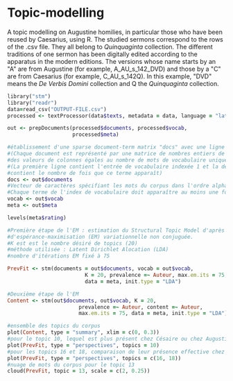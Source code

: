 # Topic-modelling
A topic modelling on Augustine homilies, in particular those who have been reused by Caesarius, using R.
The studied sermons correspond to the rows of the .csv file. They all belong to _Quinquaginta_ collection. The different traditions of one sermon has been digitally edited according to the apparatus in the modern editions. The versions whose name starts by an "A" are from Augustine (for example, A_AU_s_142_DVD) and those by a "C" are from Caesarius (for example, C_AU_s_142Q). In this example, "DVD" means the _De Verbis Domini_ collection and Q the _Quinquaginta_ collection.

```ruby
library("stm")
library("readr")
data=read_csv("OUTPUT-FILE.csv")
processed <- textProcessor(data$texts, metadata = data, language = "latin")

out <- prepDocuments(processed$documents, processed$vocab,
                     processed$meta)

#établissement d'une sparse document-term matrix "docs" avec une ligne par document et une colonne par terme
#(Chaque document est représenté par une matrice de nombres entiers de deux lignes et 
#des valeurs de colonnes égales au nombre de mots de vocabulaire uniques présents dans le document)
#(La première ligne contient l'entrée de vocabulaire indexée 1 et la deuxième ligne 
#contient le nombre de fois que ce terme apparaît)
docs <- out$documents
#Vecteur de caractères spécifiant les mots du corpus dans l'ordre alphabétique 
#Chaque terme de l'index de vocabulaire doit apparaître au moins une fois dans les documents.
vocab <- out$vocab
meta <- out$meta

levels(meta$rating)

#Première étape de l'EM : estimation du Structural Topic Model d'après une méthode 
#d'espérance-maximisation (EM) variationnelle non conjuguée.
#K est est le nombre désiré de topics (20)
#méthode utilisée : Latent Dirichlet Alocation (LDA)
#nombre d'itérations EM fixé à 75

PrevFit <- stm(documents = out$documents, vocab = out$vocab,
                         K = 20, prevalence =~ Auteur, max.em.its = 75,
                         data = meta, init.type = "LDA")

#Deuxième étape de l'EM
Content <- stm(out$documents, out$vocab, K = 20,
                       prevalence =~ Auteur, content =~ Auteur,
                       max.em.its = 75, data = meta, init.type = "LDA")

#ensemble des topics du corpus
plot(Content, type = "summary", xlim = c(0, 0.3))
#pour le topic 10, lequel est plus présent chez Césaire ou chez Augustin
plot(PrevFit, type = "perspectives", topics = 10)
#pour les topics 16 et 18, comparaison de leur présence effective chez Césaire ou chez Augustin 
plot(PrevFit, type = "perspectives", topics = c(16, 18))
#nuage de mots du corpus pour le topic 13
cloud(PrevFit, topic = 13, scale = c(2, 0.25))
```
